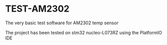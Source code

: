 # TEST-AM2302
The very basic test software for AM2302 temp sensor 

The project has been tested on stm32 
nucleo-L073RZ using the PlatformIO IDE
